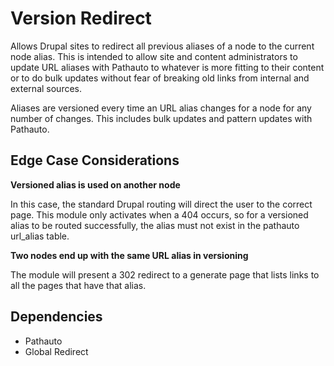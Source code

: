 # Version Redirect

Allows Drupal sites to redirect all previous aliases of a node to the current node alias. This is intended to allow site and content administrators to update URL aliases with Pathauto to whatever is more fitting to their content or to do bulk updates without fear of breaking old links from internal and external sources.

Aliases are versioned every time an URL alias changes for a node for any number of changes. This includes bulk updates and pattern updates with Pathauto.


## Edge Case Considerations

**Versioned alias is used on another node**

In this case, the standard Drupal routing will direct the user to the correct page. This module only activates when a 404 occurs, so for a versioned alias to be routed successfully, the alias must not exist in the pathauto url_alias table.

**Two nodes end up with the same URL alias in versioning**

The module will present a 302 redirect to a generate page that lists links to all the pages that have that alias. 


## Dependencies 

- Pathauto
- Global Redirect